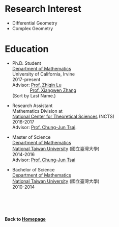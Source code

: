 # Research Interest
* Differential Geometry  
* Complex Geometry 


# Education

* Ph.D. Student  
[Department of Mathematics](https://www.math.uci.edu)  
University of California, Irvine   
2017-present    
Advisor: [Prof. Zhiqin Lu](https://www.math.uci.edu/~zlu/)  
 &nbsp; &nbsp;   &nbsp;  &nbsp; &nbsp;  &nbsp; &nbsp;  [Prof. Xiangwen Zhang](https://www.math.uci.edu/~xiangwen/)  
(Sort by Last Name.)  

* Research Assistant  
Mathematics Division at  
[National Center for Theoretical Sciences](http://www.ncts.ntu.edu.tw) (NCTS)  
2016-2017  
Advisor: [Prof. Chung-Jun Tsai](http://homepage.ntu.edu.tw/~cjtsai/). 

* Master of Science   
[Department of Mathematics](http://www.math.ntu.edu.tw)   
[National Taiwan University](http://www.ntu.edu.tw) (國立臺灣大學)  
2014-2016  
Advisor: [Prof. Chung-Jun Tsai](http://homepage.ntu.edu.tw/~cjtsai/)  

* Bachelor of Science  
[Department of Mathematics](http://www.math.ntu.edu.tw)  
[National Taiwan University](http://www.ntu.edu.tw) (國立臺灣大學)   
2010-2014  

                        
<br />    
<br />
<br />
      
#### Back to [Homepage](https://chaominl.github.io)
